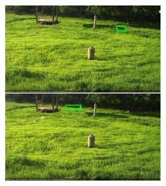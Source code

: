 ![20200618-181440-182442](in2/20200618/20200618-181440-182442_0_.jpg)
![20200618-182448-183450](in2/20200618/20200618-182448-183450_0_.jpg)
